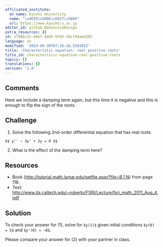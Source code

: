 ```yaml
---
affiliated_institute:
  en_name: Kyushu University
  name: "\u4E5D\u5DDE\u5927\u5B66"
  url: https://www.kyushu-u.ac.jp
editor_id: github.NanoScaleDesign
extra_resources: {}
id: 17986c2c-49ef-4d45-bfd5-3dcf94aed393
language: en
modified: '2019-09-30T07:16:16.538195Z'
title: 'Characteristic equation: real positive roots'
title_id: characteristic-equation-real-positive-roots
topics: []
translations: {}
version: '1.0'
---
```


## Comments

Here we include a damping term again, but this time it is negative and this is enough to flip the sign of the roots.

## Challenge

1. Solve the following 2nd-order differential equation that has real roots.

`$$ y'' − 3y' + 2y = 0 $$`

2. What is the effect of the damping term here?

## Resources

- Book (http://tutorial.math.lamar.edu/getfile.aspx?file=B,1,N) from page 118.
- Text: http://www.its.caltech.edu/~roberto/FSRI/Lecture/fsri_math_2011_Aug_4.pdf

## Solution
To check your answer for (1), solve for `$y(1)$` given initial conditions `$y(0) = 5$` and `$y'(0) = −8$`.

Please compare your answer for (2) with your partner in class.
